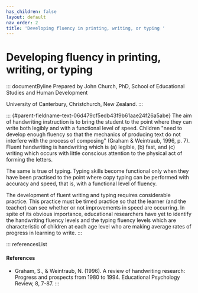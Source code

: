 ```yaml
---
has_children: false
layout: default
nav_order: 2
title: 'Developing fluency in printing, writing, or typing '
---
```

# Developing fluency in printing, writing, or typing 


::: documentByline
Prepared by John Church, PhD, School of Educational Studies and Human
Development

University of Canterbury, Christchurch, New Zealand.
:::

::: {#parent-fieldname-text-06d479cf5edb43f9b61aae24f26a5abe}
The aim of handwriting instruction is to bring the student to the point
where they can write both legibly and with a functional level of speed.
Children "need to develop enough fluency so that the mechanics of
producing text do not interfere with the process of composing" (Graham &
Weintraub, 1996, p. 7). Fluent handwriting is handwriting which is (a)
legible, (b) fast, and (c) writing which occurs with little conscious
attention to the physical act of forming the letters.

The same is true of typing. Typing skills become functional only when
they have been practised to the point where copy typing can be performed
with accuracy and speed, that is, with a functional level of fluency.

The development of fluent writing and typing requires considerable
practice. This practice must be timed practice so that the learner (and
the teacher) can see whether or not improvements in speed are occurring.
In spite of its obvious importance, educational researchers have yet to
identify the handwriting fluency levels and the typing fluency levels
which are characteristic of children at each age level who are making
average rates of progress in learning to write.
:::

::: referencesList
#### References

-   Graham, S., & Weintraub, N. (1996). A review of handwriting
    research: Progress and prospects from 1980 to 1994. Educational
    Psychology Review, 8, 7-87.
:::
